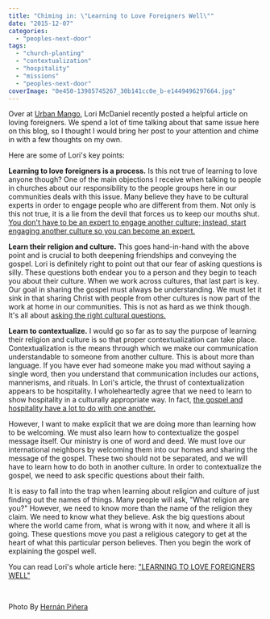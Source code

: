 ```yaml
---
title: "Chiming in: \"Learning to Love Foreigners Well\""
date: "2015-12-07"
categories: 
  - "peoples-next-door"
tags: 
  - "church-planting"
  - "contextualization"
  - "hospitality"
  - "missions"
  - "peoples-next-door"
coverImage: "0e450-13985745267_30b141cc0e_b-e1449496297664.jpg"
---
```


Over at [Urban Mango](http://lorimcdaniel.org/), Lori McDaniel recently posted a helpful article on loving foreigners. We spend a lot of time talking about that same issue here on this blog, so I thought I would bring her post to your attention and chime in with a few thoughts on my own.

Here are some of Lori's key points:

**Learning to love foreigners is a process.** Is this not true of learning to love anyone though? One of the main objections I receive when talking to people in churches about our responsibility to the people groups here in our communities deals with this issue. Many believe they have to be cultural experts in order to engage people who are different from them. Not only is this not true, it is a lie from the devil that forces us to keep our mouths shut. [You don't have to be an expert to engage another culture; instead, start engaging another culture so you can become an expert.](http://blog.keelancook.com/2015/10/engaging-people-groups-cultural-expertise-vs-cultural-acquisition.html)

**Learn their religion and culture.** This goes hand-in-hand with the above point and is crucial to both deepening friendships and conveying the gospel. Lori is definitely right to point out that our fear of asking questions is silly. These questions both endear you to a person and they begin to teach you about their culture. When we work across cultures, that last part is key. Our goal in sharing the gospel must always be understanding. We must let it sink in that sharing Christ with people from other cultures is now part of the work at home in our communities. This is not as hard as we think though. It's all about [asking the right cultural questions.](http://blog.keelancook.com/2015/10/culture-in-5-easy-to-understand-categories.html)

**Learn to contextualize.** I would go so far as to say the purpose of learning their religion and culture is so that proper contextualization can take place. Contextualization is the means through which we make our communication understandable to someone from another culture. This is about more than language. If you have ever had someone make you mad without saying a single word, then you understand that communication includes our actions, mannerisms, and rituals. In Lori's article, the thrust of contextualization appears to be hospitality. I wholeheartedly agree that we need to learn to show hospitality in a culturally appropriate way. In fact, [the gospel and hospitality have a lot to do with one another.](http://blog.keelancook.com/2015/11/when-was-the-last-time-you-ate-with-an-unbeliever.html)

However, I want to make explicit that we are doing more than learning how to be welcoming. We must also learn how to contextualize the gospel message itself. Our ministry is one of word and deed. We must love our international neighbors by welcoming them into our homes and sharing the message of the gospel. These two should not be separated, and we will have to learn how to do both in another culture. In order to contextualize the gospel, we need to ask specific questions about their faith.

It is easy to fall into the trap when learning about religion and culture of just finding out the names of things. Many people will ask, "What religion are you?" However, we need to know more than the name of the religion they claim. We need to know what they believe. Ask the big questions about where the world came from, what is wrong with it now, and where it all is going. These questions move you past a religious category to get at the heart of what this particular person believes. Then you begin the work of explaining the gospel well.

You can read Lori's whole article here: ["LEARNING TO LOVE FOREIGNERS WELL"](http://lorimcdaniel.org/learning-to-love-foreigners-well/?utm_source=lorimcdaniel-subscribers&utm_campaign=a30c1f9f44-Daily_RSS_LM_org4_1_2015&utm_medium=email&utm_term=0_9f07061fb5-a30c1f9f44-259488693rece)

 

Photo By [Hernán Piñera](http://www.flickr.com/photos/67430875@N03/13985745267/)
